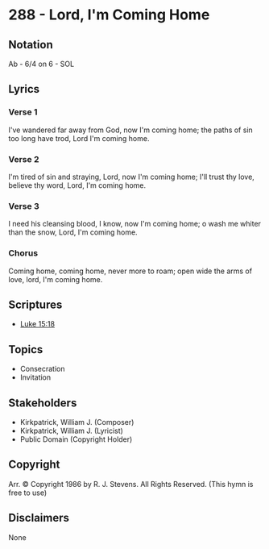 # 288 - Lord, I'm Coming Home

## Notation

Ab - 6/4 on 6 - SOL

## Lyrics

### Verse 1

I've wandered far away from God, now I'm coming home; the paths of sin too long have trod, Lord I'm coming home.

### Verse 2

I'm tired of sin and straying, Lord, now I'm coming home; I'll trust thy love, believe thy word, Lord, I'm coming home.

### Verse 3

I need his cleansing blood, I know, now I'm coming home; o wash me whiter than the snow, Lord, I'm coming home.

### Chorus

Coming home, coming home, never more to roam; open wide the arms of love, lord, I'm coming home.


## Scriptures

- [Luke 15:18](https://www.biblegateway.com/passage/?search=Luke%2015%3A18)

## Topics

- Consecration
- Invitation

## Stakeholders

- Kirkpatrick, William J. (Composer)
- Kirkpatrick, William J. (Lyricist)
- Public Domain (Copyright Holder)

## Copyright

Arr. © Copyright 1986 by R. J. Stevens. All Rights Reserved.
(This hymn is free to use)

## Disclaimers

None

